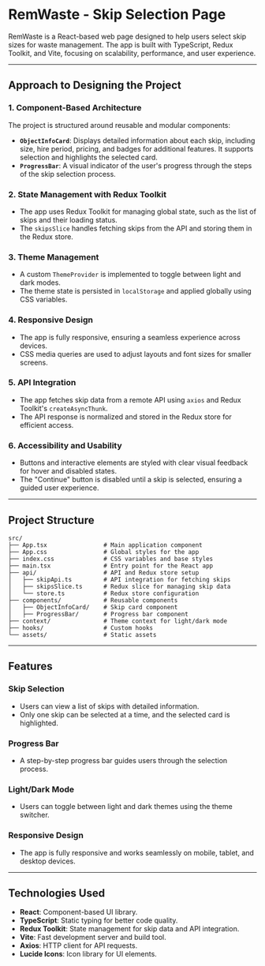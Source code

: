 # RemWaste - Skip Selection Page

RemWaste is a React-based web page designed to help users select skip sizes for waste management. The app is built with TypeScript, Redux Toolkit, and Vite, focusing on scalability, performance, and user experience.

---

## Approach to Designing the Project

### **1. Component-Based Architecture**
The project is structured around reusable and modular components:
- **`ObjectInfoCard`**: Displays detailed information about each skip, including size, hire period, pricing, and badges for additional features. It supports selection and highlights the selected card.
- **`ProgressBar`**: A visual indicator of the user's progress through the steps of the skip selection process.

### **2. State Management with Redux Toolkit**
- The app uses Redux Toolkit for managing global state, such as the list of skips and their loading status.
- The `skipsSlice` handles fetching skips from the API and storing them in the Redux store.

### **3. Theme Management**
- A custom `ThemeProvider` is implemented to toggle between light and dark modes.
- The theme state is persisted in `localStorage` and applied globally using CSS variables.

### **4. Responsive Design**
- The app is fully responsive, ensuring a seamless experience across devices.
- CSS media queries are used to adjust layouts and font sizes for smaller screens.

### **5. API Integration**
- The app fetches skip data from a remote API using `axios` and Redux Toolkit's `createAsyncThunk`.
- The API response is normalized and stored in the Redux store for efficient access.

### **6. Accessibility and Usability**
- Buttons and interactive elements are styled with clear visual feedback for hover and disabled states.
- The "Continue" button is disabled until a skip is selected, ensuring a guided user experience.

---

## Project Structure
```
src/
├── App.tsx                # Main application component
├── App.css                # Global styles for the app
├── index.css              # CSS variables and base styles
├── main.tsx               # Entry point for the React app
├── api/                   # API and Redux store setup
│   ├── skipApi.ts         # API integration for fetching skips
│   ├── skipsSlice.ts      # Redux slice for managing skip data
│   └── store.ts           # Redux store configuration
├── components/            # Reusable components
│   ├── ObjectInfoCard/    # Skip card component
│   ├── ProgressBar/       # Progress bar component
├── context/               # Theme context for light/dark mode
├── hooks/                 # Custom hooks
└── assets/                # Static assets
```

---

## Features

### **Skip Selection**
- Users can view a list of skips with detailed information.
- Only one skip can be selected at a time, and the selected card is highlighted.

### **Progress Bar**
- A step-by-step progress bar guides users through the selection process.

### **Light/Dark Mode**
- Users can toggle between light and dark themes using the theme switcher.

### **Responsive Design**
- The app is fully responsive and works seamlessly on mobile, tablet, and desktop devices.

---

## Technologies Used
- **React**: Component-based UI library.
- **TypeScript**: Static typing for better code quality.
- **Redux Toolkit**: State management for skip data and API integration.
- **Vite**: Fast development server and build tool.
- **Axios**: HTTP client for API requests.
- **Lucide Icons**: Icon library for UI elements.